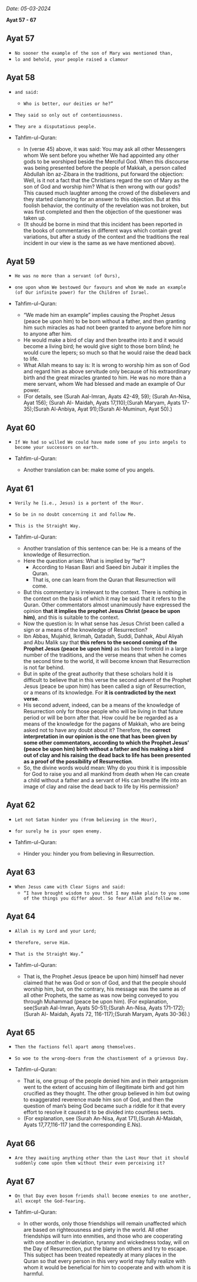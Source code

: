 _Date: 05-03-2024_

**Ayat 57 - 67**

## Ayat 57

- `No sooner the example of the son of Mary was mentioned than,`
- `lo and behold, your people raised a clamour`

## Ayat 58

- `and said:`
  - `Who is better, our deities or he?”`
- `They said so only out of contentiousness.`
- `They are a disputatious people.`

- Tahfim-ul-Quran:
  - In (verse 45) above, it was said: You may ask all other Messengers whom We sent before you whether We had appointed any other gods to be worshiped beside the Merciful God. When this discourse was being presented before the people of Makkah, a person called Abdullah ibn az-Zibara in the traditions, put forward the objection: Well, is it not a fact that the Christians regard the son of Mary as the son of God and worship him? What is then wrong with our gods? This caused much laughter among the crowd of the disbelievers and they started clamoring for an answer to this objection. But at this foolish behavior, the continuity of the revelation was not broken, but was first completed and then the objection of the questioner was taken up.
  - (It should be borne in mind that this incident has been reported in the books of commentaries in different ways which contain great variations, but after a study of the context and the traditions the real incident in our view is the same as we have mentioned above).

## Ayat 59

- `He was no more than a servant (of Ours),`
- `one upon whom We bestowed Our favours and whom We made an example (of Our infinite power) for the Children of Israel.`

- Tahfim-ul-Quran:
  - “We made him an example” implies causing the Prophet Jesus (peace be upon him) to be born without a father, and then granting him such miracles as had not been granted to anyone before him nor to anyone after him.
  - He would make a bird of clay and then breathe into it and it would become a living bird; he would give sight to those born blind; he would cure the lepers; so much so that he would raise the dead back to life.
  - What Allah means to say is: It is wrong to worship him as son of God and regard him as above servitude only because of his extraordinary birth and the great miracles granted to him. He was no more than a mere servant, whom We had blessed and made an example of Our power.
  - (For details, see (Surah Aal-Imran, Ayats 42-49, 59); (Surah An-Nisa, Ayat 156); (Surah Al- Maidah, Ayats 17,110);(Surah Maryam, Ayats 17-35);(Surah Al-Anbiya, Ayat 91);(Surah Al-Muminun, Ayat 50).)

## Ayat 60

- `If We had so willed We could have made some of you into angels to become your successors on earth.`

- Tahfim-ul-Quran:
  - Another translation can be: make some of you angels.

## Ayat 61

- `Verily he [i.e., Jesus) is a portent of the Hour.`
- `So be in no doubt concerning it and follow Me.`
- `This is the Straight Way.`

- Tahfim-ul-Quran:
  - Another translation of this sentence can be: He is a means of the knowledge of Resurrection.
  - Here the question arises: What is implied by “he”?
    - According to Hasan Basri and Saeed bin Jubair it implies the Quran.
    - That is, one can learn from the Quran that Resurrection will come. 
  - But this commentary is irrelevant to the context. There is nothing in the context on the basis of which it may be said that it refers to the Quran. Other commentators almost unanimously have expressed the opinion **that it implies the prophet Jesus Christ (peace be upon him)**, and this is suitable to the context.
  - Now the question is: In what sense has Jesus Christ been called a sign or a means of the knowledge of Resurrection?
  - Ibn Abbas, Mujahid, Ikrimah, Qatadah, Suddi, Dahhak, Abul Aliyah and Abu Malik say that **this refers to the second coming of the Prophet Jesus (peace be upon him)** as has been foretold in a large number of the traditions, and the verse means that when he comes the second time to the world, it will become known that Resurrection is not far behind.
  - But in spite of the great authority that these scholars hold it is difficult to believe that in this verse the second advent of the Prophet Jesus (peace be upon him) has been called a sign of Resurrection, or a means of its knowledge. For **it is contradicted by the next verse**.
  - His second advent, indeed, can be a means of the knowledge of Resurrection only for those people who will be living in that future period or will be born after that. How could he be regarded as a means of the knowledge for the pagans of Makkah, who are being asked not to have any doubt about it? Therefore, the **correct interpretation in our opinion is the one that has been given by some other commentators, according to which the Prophet Jesus’ (peace be upon him) birth without a father and his making a bird out of clay and his raising the dead back to life has been presented as a proof of the possibility of Resurrection**.
  - So, the divine words would mean: Why do you think it is impossible for God to raise you and all mankind from death when He can create a child without a father and a servant of His can breathe life into an image of clay and raise the dead back to life by His permission?

## Ayat 62

- `Let not Satan hinder you (from believing in the Hour),`
- `for surely he is your open enemy.`

- Tahfim-ul-Quran:
  - Hinder you: hinder you from believing in Resurrection.

## Ayat 63

- `When Jesus came with Clear Signs and said:`
  - `“I have brought wisdom to you that I may make plain to you some of the things you differ about. So fear Allah and follow me.`

## Ayat 64

- `Allah is my Lord and your Lord;`
- `therefore, serve Him.`
- `That is the Straight Way.”`

- Tahfim-ul-Quran:
  - That is, the Prophet Jesus (peace be upon him) himself had never claimed that he was God or son of God, and that the people should worship him, but, on the contrary, his message was the same as of all other Prophets, the same as was now being conveyed to you through Muhammad (peace be upon him). (For explanation, see(Surah Aal-Imran, Ayats 50-51);(Surah An-Nisa, Ayats 171-172); (Surah Al- Maidah, Ayats 72, 116-117);(Surah Maryam, Ayats 30-36).)

## Ayat 65

- `Then the factions fell apart among themselves.`
- `So woe to the wrong-doers from the chastisement of a grievous Day.`

- Tahfim-ul-Quran:
  - That is, one group of the people denied him and in their antagonism went to the extent of accusing him of illegitimate birth and got him crucified as they thought. The other group believed in him but owing to exaggerated reverence made him son of God, and then the question of man’s being God became such a riddle for it that every effort to resolve it caused it to be divided into countless sects.
  - (For explanation, see (Surah An-Nisa, Ayat 171),(Surah Al-Maidah, Ayats 17,77,116-117 )and the corresponding E.Ns).

## Ayat 66

- `Are they awaiting anything other than the Last Hour that it should suddenly come upon them without their even perceiving it?`


## Ayat 67

- `On that Day even bosom friends shall become enemies to one another, all except the God-fearing.`

- Tahfim-ul-Quran:
  - In other words, only those friendships will remain unaffected which are based on righteousness and piety in the world. All other friendships will turn into enmities, and those who are cooperating with one another in deviation, tyranny and wickedness today, will on the Day of Resurrection, put the blame on others and try to escape. This subject has been treated repeatedly at many places in the Quran so that every person in this very world may fully realize with whom it would be beneficial for him to cooperate and with whom it is harmful.
